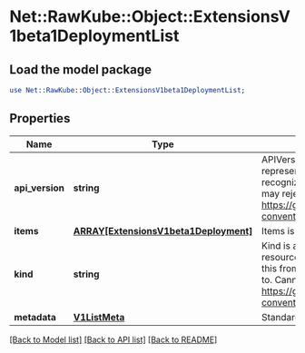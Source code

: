 # Net::RawKube::Object::ExtensionsV1beta1DeploymentList

## Load the model package
```perl
use Net::RawKube::Object::ExtensionsV1beta1DeploymentList;
```

## Properties
Name | Type | Description | Notes
------------ | ------------- | ------------- | -------------
**api_version** | **string** | APIVersion defines the versioned schema of this representation of an object. Servers should convert recognized schemas to the latest internal value, and may reject unrecognized values. More info: https://git.k8s.io/community/contributors/devel/api-conventions.md#resources | [optional] 
**items** | [**ARRAY[ExtensionsV1beta1Deployment]**](ExtensionsV1beta1Deployment.md) | Items is the list of Deployments. | 
**kind** | **string** | Kind is a string value representing the REST resource this object represents. Servers may infer this from the endpoint the client submits requests to. Cannot be updated. In CamelCase. More info: https://git.k8s.io/community/contributors/devel/api-conventions.md#types-kinds | [optional] 
**metadata** | [**V1ListMeta**](V1ListMeta.md) | Standard list metadata. | [optional] 

[[Back to Model list]](../README.md#documentation-for-models) [[Back to API list]](../README.md#documentation-for-api-endpoints) [[Back to README]](../README.md)


